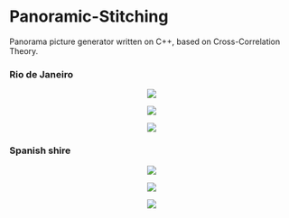 # Panoramic-Stitching
Panorama picture generator written on C++, based on Cross-Correlation Theory.

### Rio de Janeiro ###

<p align="center">
  <img src="https://user-images.githubusercontent.com/22354280/127013561-a8053ad6-c184-47cf-b399-2d28217c1722.png">
</p>

<p align="center">
  <img src="https://user-images.githubusercontent.com/22354280/127013649-9fd06a6f-bc6d-4e94-9b4f-d3f4ac836c29.png">
</p>

<p align="center">
  <img src="https://user-images.githubusercontent.com/22354280/127013665-d2877fb0-8e30-4ddd-b785-df00a60f978c.png">
</p>

### Spanish shire ###

<p align="center">
  <img src="https://user-images.githubusercontent.com/22354280/127014021-820b2935-7f23-42b3-bbe1-78e8ac6598b3.png">
</p>

<p align="center">
  <img src="https://user-images.githubusercontent.com/22354280/127014058-616fca4e-79df-4df6-a608-ac02887086e9.png">
</p>

<p align="center">
  <img src="https://user-images.githubusercontent.com/22354280/127014075-5ed9152e-278c-4c4b-a795-4d86d8e41f63.png">
</p>

